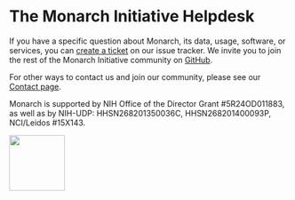 # The Monarch Initiative Helpdesk

If you have a specific question about Monarch, its data, usage, software, or services, you can [create a ticket](https://github.com/monarch-initiative/helpdesk/issues/new/choose) on our issue tracker. We invite you to join the rest of the Monarch Initiative community on [GitHub](https://github.com/monarch-initiative).

For other ways to contact us and join our community, please see our [Contact page](https://monarchinitiative.org/about/contact-us).

Monarch is supported by NIH Office of the Director Grant #5R24OD011883, as well as by NIH-UDP: HHSN268201350036C, HHSN268201400093P, NCI/Leidos #15X143.

<img src="https://github.com/jmcmurry/closed-illustrations/blob/master/logos/monarch-logos/monarch-logo-black-stacked.png" width="100" class="mx-auto d-block" />

